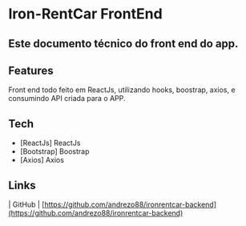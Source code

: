 # Iron-RentCar FrontEnd
## Este documento técnico do front end do app.


## Features

Front end todo feito em ReactJs, utilizando hooks, boostrap,  axios, e consumindo API criada para o APP.

## Tech

- [ReactJs] ReactJs
- [Bootstrap] Boostrap
- [Axios] Axios


## Links


| GitHub | [https://github.com/andrezo88/ironrentcar-backend](https://github.com/andrezo88/ironrentcar-backend)

